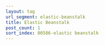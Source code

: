 ```yaml
---
layout: tag
url_segment: elastic-beanstalk
title: Elastic Beanstalk
post_count: 1
sort_index: 00586-elastic beanstalk
---
```


